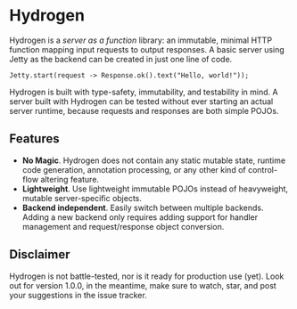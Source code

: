 # Hydrogen

Hydrogen is a *server as a function* library: an immutable, minimal HTTP
function mapping input requests to output responses. A basic server using
Jetty as the backend can be created in just one line of code.

	Jetty.start(request -> Response.ok().text("Hello, world!"));

Hydrogen is built with type-safety, immutability, and testability in mind.
A server built with Hydrogen can be tested without ever starting an actual
server runtime, because requests and responses are both simple POJOs.

## Features
 * **No Magic**. Hydrogen does not contain any static mutable state, runtime
 code generation, annotation processing, or any other kind of control-flow
 altering feature.
 * **Lightweight**. Use lightweight immutable POJOs instead of heavyweight,
 mutable server-specific objects.
 * **Backend independent**. Easily switch between multiple backends. Adding
 a new backend only requires adding support for handler management and
 request/response object conversion.

## Disclaimer
Hydrogen is not battle-tested, nor is it ready for production use (yet). Look
out for version 1.0.0, in the meantime, make sure to watch, star, and post
your suggestions in the issue tracker.
